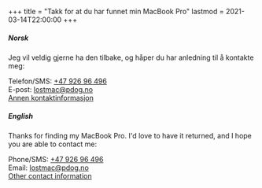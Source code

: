 +++
title = "Takk for at du har funnet min MacBook Pro"
lastmod = 2021-03-14T22:00:00
+++

##### Norsk

Jeg vil veldig gjerne ha den tilbake, og håper du har anledning til å kontakte meg:

Telefon/SMS: [+47 926 96 496](tel:004792696496)  
E-post: [lostmac@pdog.no](mailto:lostmac@pdog.no)  
[Annen kontaktinformasjon](../kontakt)

##### English

Thanks for finding my MacBook Pro.
I'd love to have it returned, and I hope you are able to contact me:

Phone/SMS: [+47 926 96 496](tel:004792696496)  
Email: [lostmac@pdog.no](mailto:lostmac@pdog.no)  
[Other contact information](../kontakt)